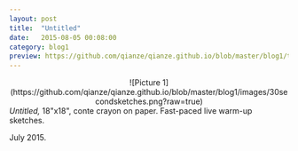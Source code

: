 ```yaml
---
layout: post
title:  "Untitled"
date:   2015-08-05 00:08:00
category: blog1
preview: https://github.com/qianze/qianze.github.io/blob/master/blog1/thumbnails/30secondsketches.png?raw=true
---
```

<center>
![Picture 1](https://github.com/qianze/qianze.github.io/blob/master/blog1/images/30secondsketches.png?raw=true)
</center>
<i>Untitled,</i> 18"x18", conte crayon on paper. Fast-paced live warm-up sketches.

July 2015.
